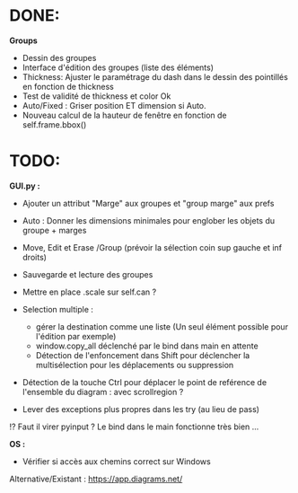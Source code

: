 # DONE:
**Groups**
+ Dessin des groupes
+ Interface d'édition des groupes (liste des éléments)
+ Thickness: Ajuster le paramétrage du dash dans le dessin des pointillés en fonction de thickness
+ Test de validité de thickness et color Ok
+ Auto/Fixed : Griser position ET dimension si Auto.
+ Nouveau calcul de la hauteur de fenêtre en fonction de self.frame.bbox()

# TODO:
**GUI.py :** 
+ Ajouter un attribut "Marge" aux groupes et "group marge" aux prefs
+ Auto : Donner les dimensions minimales pour englober les objets du groupe + marges
+ Move, Edit et Erase /Group (prévoir la sélection coin sup gauche et inf droits)
+ Sauvegarde et lecture des groupes

+ Mettre en place .scale sur self.can ?   
+ Selection multiple :
  + gérer la destination comme une liste (Un seul élément possible pour l'édition par exemple)
  + window.copy_all déclenché par le bind dans main en attente
  + Détection de l'enfoncement dans Shift pour déclencher la multisélection pour les déplacements ou suppression
+ Détection de la touche Ctrl pour déplacer le point de reférence de l'ensemble du diagram : avec scrollregion ?  
+ Lever des exceptions plus propres dans les try (au lieu de pass)

!? Faut il virer pyinput ? Le bind dans le main fonctionne très bien ...

**OS :**
+ Vérifier si accès aux chemins correct sur Windows  

Alternative/Existant : https://app.diagrams.net/
